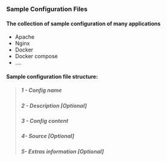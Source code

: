 ### Sample Configuration Files

#### The collection of sample configuration of many applications

* Apache
* Nginx
* Docker
* Docker compose
* .... 

#### Sample configuration file structure:

> ##### 1 - Config name
>
> ##### 2 - Description \[Optional\]
>
> ##### 3 - Config content
>
> ##### 4- Source \[Optional\]
>
> ##### 5- Extras information \[Optional\]

#### 



